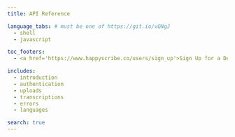 ```yaml
---
title: API Reference

language_tabs: # must be one of https://git.io/vQNgJ
  - shell
  - javascript

toc_footers:
  - <a href='https://www.happyscribe.co/users/sign_up'>Sign Up for a Developer Key</a>

includes:
  - introduction
  - authentication
  - uploads
  - transcriptions
  - errors
  - languages

search: true
---
```


